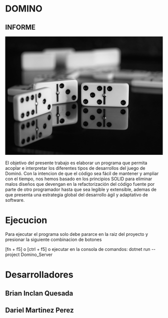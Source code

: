 # DOMINO

## INFORME

![Image text](./images/dominos-15.jpg)

El objetivo del presente trabajo es elaborar un programa que permita acoplar e interpretar 
los diferentes tipos de desarrollos del juego de Dominó. 
Con la intencion de que el código sea fácil de mantener y ampliar con el tiempo, nos hemos basado en
​los principios SOLID para eliminar malos diseños que devengan en la refactorización del código fuente por parte de otro programador hasta que sea legible y extensible, ademas de que presenta una estrategia global del desarrollo ágil y adaptativo de software.

# Ejecucion

Para ejecutar el programa solo debe pararce en la raiz del proyecto y presionar la siguiente combinacion de botones

[fn + f5] o [ctrl + f5]
o ejecutar en la consola de comandos: dotnet run --project Domino_Server    

# Desarrolladores
## Brian Inclan Quesada
## Dariel Martinez Perez

